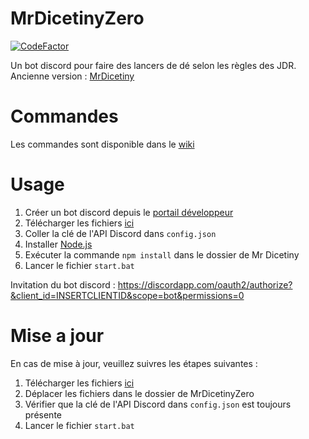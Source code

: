 # MrDicetinyZero 
[![CodeFactor](https://www.codefactor.io/repository/github/srthibaultp/mrdicetiny/badge/master)](https://www.codefactor.io/repository/github/srthibaultp/mrdicetiny/overview/master)

Un bot discord pour faire des lancers de dé selon les règles des JDR. Ancienne version : [MrDicetiny](https://github.com/SRThibaultP/MrDicetiny)

# Commandes

Les commandes sont disponible dans le [wiki](https://github.com/SRThibaultP/MrDicetinyZero/wiki)

# Usage

1. Créer un bot discord depuis le [portail développeur](https://discordapp.com/developers/applications/)
2. Télécharger les fichiers [ici](https://github.com/SRThibaultP/MrDicetinyZero/releases)
3. Coller la clé de l'API Discord dans `config.json`
4. Installer [Node.js](https://nodejs.org)
5. Exécuter la commande `npm install` dans le dossier de Mr Dicetiny
6. Lancer le fichier `start.bat`

Invitation du bot discord : https://discordapp.com/oauth2/authorize?&client_id=INSERTCLIENTID&scope=bot&permissions=0

# Mise a jour
En cas de mise à jour, veuillez suivres les étapes suivantes :
1. Télécharger les fichiers [ici](https://github.com/SRThibaultP/MrDicetinyZero/releases)
2. Déplacer les fichiers dans le dossier de MrDicetinyZero
3. Vérifier que la clé de l'API Discord dans `config.json` est toujours présente
4. Lancer le fichier `start.bat`
